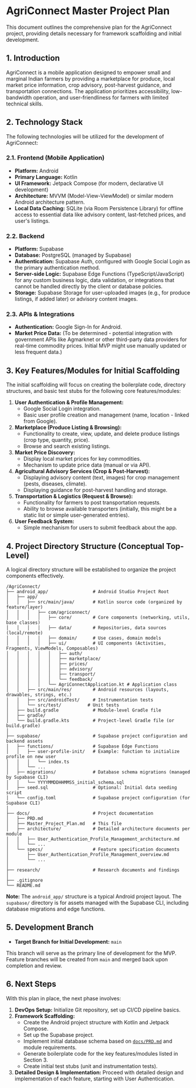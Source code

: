 # AgriConnect Master Project Plan

This document outlines the comprehensive plan for the AgriConnect project, providing details necessary for framework scaffolding and initial development.

## 1. Introduction

AgriConnect is a mobile application designed to empower small and marginal Indian farmers by providing a marketplace for produce, local market price information, crop advisory, post-harvest guidance, and transportation connections. The application prioritizes accessibility, low-bandwidth operation, and user-friendliness for farmers with limited technical skills.

## 2. Technology Stack

The following technologies will be utilized for the development of AgriConnect:

### 2.1. Frontend (Mobile Application)
*   **Platform:** Android
*   **Primary Language:** Kotlin
*   **UI Framework:** Jetpack Compose (for modern, declarative UI development)
*   **Architecture:** MVVM (Model-View-ViewModel) or similar modern Android architecture pattern.
*   **Local Data Caching:** SQLite (via Room Persistence Library) for offline access to essential data like advisory content, last-fetched prices, and user's listings.

### 2.2. Backend
*   **Platform:** Supabase
*   **Database:** PostgreSQL (managed by Supabase)
*   **Authentication:** Supabase Auth, configured with Google Social Login as the primary authentication method.
*   **Server-side Logic:** Supabase Edge Functions (TypeScript/JavaScript) for any custom business logic, data validation, or integrations that cannot be handled directly by the client or database policies.
*   **Storage:** Supabase Storage for user-uploaded images (e.g., for produce listings, if added later) or advisory content images.

### 2.3. APIs & Integrations
*   **Authentication:** Google Sign-In for Android.
*   **Market Price Data:** (To be determined - potential integration with government APIs like Agmarknet or other third-party data providers for real-time commodity prices. Initial MVP might use manually updated or less frequent data.)

## 3. Key Features/Modules for Initial Scaffolding

The initial scaffolding will focus on creating the boilerplate code, directory structures, and basic test stubs for the following core features/modules:

1.  **User Authentication & Profile Management:**
    *   Google Social Login integration.
    *   Basic user profile creation and management (name, location - linked from Google).
2.  **Marketplace (Produce Listing & Browsing):**
    *   Functionality to create, view, update, and delete produce listings (crop type, quantity, price).
    *   Browse and search existing listings.
3.  **Market Price Discovery:**
    *   Display local market prices for key commodities.
    *   Mechanism to update price data (manual or via API).
4.  **Agricultural Advisory Services (Crop & Post-Harvest):**
    *   Displaying advisory content (text, images) for crop management (pests, diseases, climate).
    *   Displaying guidance for post-harvest handling and storage.
5.  **Transportation & Logistics (Request & Browse):**
    *   Functionality for farmers to post transportation requests.
    *   Ability to browse available transporters (initially, this might be a static list or simple user-generated entries).
6.  **User Feedback System:**
    *   Simple mechanism for users to submit feedback about the app.

## 4. Project Directory Structure (Conceptual Top-Level)

A logical directory structure will be established to organize the project components effectively.

```
/AgriConnect/
├── android_app/                 # Android Studio Project Root
│   ├── app/
│   │   ├── src/main/java/       # Kotlin source code (organized by feature/layer)
│   │   │   ├── com/agriconnect/
│   │   │   │   ├── core/        # Core components (networking, utils, base classes)
│   │   │   │   ├── data/        # Repositories, data sources (local/remote)
│   │   │   │   ├── domain/      # Use cases, domain models
│   │   │   │   ├── ui/          # UI components (Activities, Fragments, ViewModels, Composables)
│   │   │   │   │   ├── auth/
│   │   │   │   │   ├── marketplace/
│   │   │   │   │   ├── prices/
│   │   │   │   │   ├── advisory/
│   │   │   │   │   ├── transport/
│   │   │   │   │   └── feedback/
│   │   │   │   └── AgriConnectApplication.kt # Application class
│   │   ├── src/main/res/        # Android resources (layouts, drawables, strings, etc.)
│   │   ├── src/androidTest/     # Instrumentation tests
│   │   └── src/test/          # Unit tests
│   ├── build.gradle             # Module-level Gradle file
│   ├── gradle/
│   └── build.gradle.kts         # Project-level Gradle file (or build.gradle)
│
├── supabase/                    # Supabase project configuration and backend assets
│   ├── functions/               # Supabase Edge Functions
│   │   ├── user-profile-init/   # Example: function to initialize profile on new user
│   │   │   └── index.ts
│   │   └── ...
│   ├── migrations/              # Database schema migrations (managed by Supabase CLI)
│   │   └── YYYYMMDDHHMMSS_initial_schema.sql
│   ├── seed.sql                 # Optional: Initial data seeding script
│   └── config.toml              # Supabase project configuration (for Supabase CLI)
│
├── docs/                        # Project documentation
│   ├── PRD.md
│   ├── Master_Project_Plan.md   # This file
│   ├── architecture/            # Detailed architecture documents per module
│   │   ├── User_Authentication_Profile_Management_architecture.md
│   │   └── ...
│   └── specs/                   # Feature specification documents
│       ├── User_Authentication_Profile_Management_overview.md
│       └── ...
│
├── research/                    # Research documents and findings
│
├── .gitignore
└── README.md
```

**Note:** The `android_app/` structure is a typical Android project layout. The `supabase/` directory is for assets managed with the Supabase CLI, including database migrations and edge functions.

## 5. Development Branch

*   **Target Branch for Initial Development:** `main`

This branch will serve as the primary line of development for the MVP. Feature branches will be created from `main` and merged back upon completion and review.

## 6. Next Steps

With this plan in place, the next phase involves:
1.  **DevOps Setup:** Initialize Git repository, set up CI/CD pipeline basics.
2.  **Framework Scaffolding:**
    *   Create the Android project structure with Kotlin and Jetpack Compose.
    *   Set up the Supabase project.
    *   Implement initial database schema based on [`docs/PRD.md`](docs/PRD.md) and module requirements.
    *   Generate boilerplate code for the key features/modules listed in Section 3.
    *   Create initial test stubs (unit and instrumentation tests).
3.  **Detailed Design & Implementation:** Proceed with detailed design and implementation of each feature, starting with User Authentication.